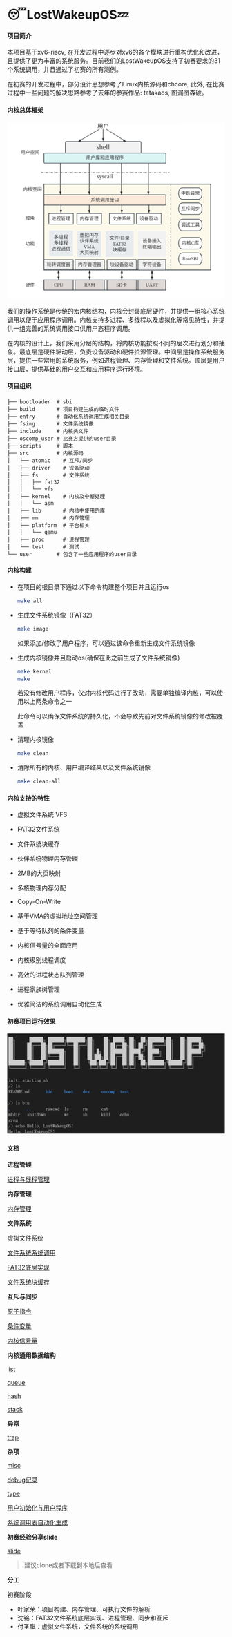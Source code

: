 # 😴LostWakeupOS💤

#### 项目简介

本项目基于xv6-riscv, 在开发过程中逐步对xv6的各个模块进行重构优化和改进， 且提供了更为丰富的系统服务。目前我们的LostWakeupOS支持了初赛要求的31个系统调用，并且通过了初赛的所有测例。


在初赛的开发过程中，部分设计思想参考了Linux内核源码和chcore, 此外, 在比赛过程中一些问题的解决思路参考了去年的参赛作品: tatakaos, 图漏图森破。


#### 内核总体框架

![overall](./doc/image/README.assets/overall.png)

我们的操作系统是传统的宏内核结构，内核会封装底层硬件，并提供一组核心系统调用以便于应用程序调用。内核支持多进程、多线程以及虚拟化等常见特性，并提供一组完善的系统调用接口供用户态程序调用。

在内核的设计上，我们采用分层的结构，将内核功能按照不同的层次进行划分和抽象。最底层是硬件驱动层，负责设备驱动和硬件资源管理。中间层是操作系统服务层，提供一些常用的系统服务，例如进程管理、内存管理和文件系统。顶层是用户接口层，提供基础的用户交互和应用程序运行环境。


#### 项目组织

```
├── bootloader  # sbi
├── build		# 项目构建生成的临时文件
├── entry       # 自动化系统调用生成相关目录
├── fsimg       # 文件系统镜像
├── include     # 内核头文件
├── oscomp_user # 比赛方提供的user目录
├── scripts     # 脚本
├── src         # 内核源码
│   ├── atomic    # 互斥/同步
│   ├── driver    # 设备驱动
│   ├── fs		  # 文件系统
│   │   ├── fat32
│   │   └── vfs
│   ├── kernel    # 内核及中断处理
│   │   └── asm
│   ├── lib       # 内核中使用的库
│   ├── mm        # 内存管理
│   ├── platform  # 平台相关
│   │   └── qemu
│   ├── proc      # 进程管理
│   └── test      # 测试
└── user        # 包含了一些应用程序的user目录
```





#### 内核构建

- 在项目的根目录下通过以下命令构建整个项目并且运行os

  ```bash
  make all
  ```

- 生成文件系统镜像（FAT32）

  ```bash
  make image
  ```

  如果添加/修改了用户程序，可以通过该命令重新生成文件系统镜像

- 生成内核镜像并且启动os(确保在此之前生成了文件系统镜像)

  ```bash
  make kernel
  make
  ```

  若没有修改用户程序，仅对内核代码进行了改动，需要单独编译内核，可以使用以上两条命令之一

  此命令可以确保文件系统的持久化，不会导致先前对文件系统镜像的修改被覆盖

- 清理内核镜像

  ```bash
  make clean
  ```


- 清除所有的内核、用户编译结果以及文件系统镜像

  ```bash
  make clean-all
  ```



#### 内核支持的特性

- 虚拟文件系统 VFS

- FAT32文件系统

- 文件系统块缓存

- 伙伴系统物理内存管理

- 2MB的大页映射

- 多核物理内存分配

- Copy-On-Write

- 基于VMA的虚拟地址空间管理

- 基于等待队列的条件变量

- 内核信号量的全面应用

- 内核级别线程调度

- 高效的进程状态队列管理

- 进程家族树管理

- 优雅简洁的系统调用自动化生成




#### 初赛项目运行效果

<img src="doc/image/README.assets/运行效果.png" alt="image-20230605200701800" style="zoom:50%;" />



#### 文档

**进程管理**

[进程与线程管理](doc/proc/thread_and_proc.md)



**内存管理**

[内存管理](doc/mm/memory.md)



**文件系统**

[虚拟文件系统](doc/fs/vfs.md)

[文件系统系统调用](doc/oscomp/fssyscall.md)

[FAT32底层实现](doc/fs/FAT32.md)

[文件系统块缓存](doc/fs/bcache.md)



**互斥与同步**

[原子指令](doc/atomic/ops.md)

[条件变量](doc/atomic/cond.md)

[内核信号量](doc/atomic/semaphore.md)



**内核通用数据结构**

[list](doc/data_structure/queue.md)

[queue](doc/data_structure/queue.md)

[hash](doc/data_structure/hash.md)

[stack](doc/fs/fat32_stack.md)



**异常**

[trap](doc/misc/trap.md)



**杂项**

[misc](doc/misc/misc.md)

[debug记录](doc/misc/debug记录.md)

[type](doc/misc/types.md)

[用户初始化与用户程序](doc/misc/user.md)

[系统调用表自动化生成](doc/misc/syscall_tbl.md)



**初赛经验分享slide**

[slide](doc/slide/index.html)
> 建议clone或者下载到本地后查看




**分工**

初赛阶段

- 叶家荣：项目构建、内存管理、可执行文件的解析
- 沈铭：FAT32文件系统底层实现、进程管理、同步和互斥
- 付圣祺：虚拟文件系统，文件系统的系统调用





